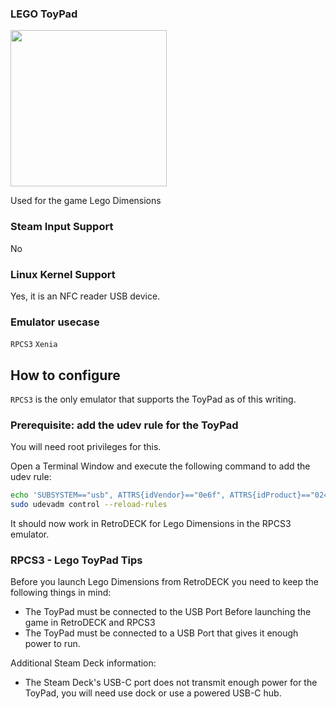 ### LEGO ToyPad

<img src="../../../wiki_images/controllers/lego-toypad.png" width="250">

Used for the game Lego Dimensions

### Steam Input Support
No

### Linux Kernel Support
Yes, it is an NFC reader USB device.

### Emulator usecase
`RPCS3` `Xenia`

## How to configure

`RPCS3` is the only emulator that supports the ToyPad as of this writing.

### Prerequisite: add the udev rule for the ToyPad

You will need root privileges for this.

Open a Terminal Window and execute  the following command to add the udev rule:

```bash
echo 'SUBSYSTEM=="usb", ATTRS{idVendor}=="0e6f", ATTRS{idProduct}=="0241", MODE="0666"' | sudo tee -a /etc/udev/rules.d/71-toypad.rules > /dev/null
sudo udevadm control --reload-rules
```

It should now work in RetroDECK for Lego Dimensions in the RPCS3 emulator.

### RPCS3 - Lego ToyPad Tips

Before you launch Lego Dimensions from RetroDECK you need to keep the following things in mind:

- The ToyPad must be connected to the USB Port Before launching the game in RetroDECK and RPCS3
- The ToyPad must be connected to a USB Port that gives it enough power to run.

Additional Steam Deck information:

- The Steam Deck's USB-C port does not transmit enough power for the ToyPad, you will need use dock or use a powered USB-C hub.
